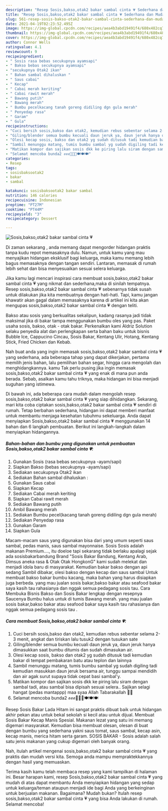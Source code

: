 ```yaml
---
description: "Resep Sosis,bakso,otak2 bakar sambal cinta 💗 Sederhana dan Mudah Dibuat"
title: "Resep Sosis,bakso,otak2 bakar sambal cinta 💗 Sederhana dan Mudah Dibuat"
slug: 561-resep-sosis-bakso-otak2-bakar-sambal-cinta-sederhana-dan-mudah-dibuat
date: 2021-04-19T02:23:52.495Z
image: https://img-global.cpcdn.com/recipes/aea4b3abd19491f4/680x482cq70/sosisbaksootak2-bakar-sambal-cinta-💗-foto-resep-utama.jpg
thumbnail: https://img-global.cpcdn.com/recipes/aea4b3abd19491f4/680x482cq70/sosisbaksootak2-bakar-sambal-cinta-💗-foto-resep-utama.jpg
cover: https://img-global.cpcdn.com/recipes/aea4b3abd19491f4/680x482cq70/sosisbaksootak2-bakar-sambal-cinta-💗-foto-resep-utama.jpg
author: Connor Wells
ratingvalue: 4.1
reviewcount: 9
recipeingredient:
- " Sosis rasa bebas secukupnya ayamsapi"
- " Bakso bebas secukupnya ayamsapi"
- "secukupnya Otak2 ikan"
- " Bahan sambal dihaluskan "
- " Saus cabai"
- " Kecap"
- " Cabai merah keriting"
- " Cabai rawit merah"
- " Bawang putih"
- " Bawang merah"
- " Bumbu pecelkacang tanah goreng didiling dgn gula merah"
- " Penyedap rasa"
- " Garam"
- " Gula"
recipeinstructions:
- "Cuci bersih sosis,bakso dan otak2, kemudian rebus sebentar selama 2-3 menit, angkat dan tiriskan lalu tusuk2 dengan tusukan sate"
- "Giling/blender semua bumbu kecuali daun jeruk ya, daun jeruk hanya dimasukkan saat bumbu ditumis dan sudah dimasukan air."
- "Olesi kecap sosis, bakso dan otak2 yg sudah ditusuk tadi kemudian bakar di tempat pembakaran batu atau teplon dan lainnya"
- "Sambil menunggu matang, tumis bumbu sambal yg sudah digiling tadi kemudian masukkan daun jeruk bersama air, tunggu sampai mendidih dan air agak surut supaya tidak cepat basi sambal&#39;y."
- "Matikan kompor dan sajikan sosis dkk ke piring lalu siram dengan sambal tadi, atau sambal bisa dipisah sesuai selera.. Sajikan selagi hangat (pedas mantappp) maa syaa Allah Tabarakallah 💞💞"
- "Selamat mencoba bunda2 ✊✊✊🍢🍢🍢🍽🍽🍽"
categories:
- Resep
tags:
- sosisbaksootak2
- bakar
- sambal

katakunci: sosisbaksootak2 bakar sambal 
nutrition: 146 calories
recipecuisine: Indonesian
preptime: "PT27M"
cooktime: "PT44M"
recipeyield: "3"
recipecategory: Dessert

---
```



![Sosis,bakso,otak2 bakar sambal cinta 💗](https://img-global.cpcdn.com/recipes/aea4b3abd19491f4/680x482cq70/sosisbaksootak2-bakar-sambal-cinta-💗-foto-resep-utama.jpg)

Di zaman  sekarang , anda memang dapat mengorder hidangan praktis tanpa kudu repot memasaknya dulu. Namun, untuk kamu yang mau menyajikan hidangan eksklusif bagi keluarga, maka kamu memang lebih bagus memasaknya dengan tangan sendiri. Lantaran, memasak di rumah lebih sehat dan bisa menyesuaikan sesuai selera keluarga.

Jika kamu lagi mencari inspirasi cara membuat sosis,bakso,otak2 bakar sambal cinta 💗 yang nikmat dan sederhana,maka di sinilah tempatnya. Resep sosis,bakso,otak2 bakar sambal cinta 💗  sebenarnya tidak susah untuk dilakukan jika kita membuatnya dengan hati-hati. Tapi, kamu jangan khawatir akan gagal dalam memasaknya 
karena di artikel ini kita akan mengupas sosis,bakso,otak2 bakar sambal cinta 💗 dengan teliti.  

Bakso atau sosis yang berkualitas sekalipun, kadang rasanya jadi tidak maksimal jika di bakar tampa menggunakan bumbu oles yang pas. Paket usaha sosis, bakso, otak - otak bakar. Perkenalkan kami Aldriz Solution selaku penyedia alat dan perlengkapan serta bahan baku untuk bisnis Bubble Ice, Cappucino Cincau, Sosis Bakar, Kentang Ulir, Hotang, Kentang Stick, Fried Chicken dan Kebab.

Nah buat anda yang ingin memasak sosis,bakso,otak2 bakar sambal cinta 💗 yang sederhana, ada beberapa tahap yang dapat dikerjakan, pertama memilih jenis bahan, lalu pemilihan bahan segar, hingga cara mengolah dan menghidangkannya. kamu Tak perlu pusing jika ingin memasak sosis,bakso,otak2 bakar sambal cinta 💗 yang enak di mana pun anda berada. Sebab, asalkan kamu  tahu triknya, maka hidangan ini bisa menjadi suguhan yang istimewa.

Di bawah ini, ada beberapa cara mudah dalam mengolah resep sosis,bakso,otak2 bakar sambal cinta 💗 yang siap dihidangkan. Sekarang, mari kita coba ciptakan sosis,bakso,otak2 bakar sambal cinta 💗 sendiri di rumah. Tetap berbahan sederhana, hidangan ini dapat memberi manfaat untuk membantu menjaga kesehatan tubuhmu sekeluarga. Anda dapat menyiapkan Sosis,bakso,otak2 bakar sambal cinta 💗 menggunakan 14 bahan dan 6 langkah pembuatan. Berikut ini langkah-langkah dalam menyiapkan hidangannya.

<!--inarticleads1-->

##### Bahan-bahan dan bumbu yang digunakan untuk pembuatan Sosis,bakso,otak2 bakar sambal cinta 💗:

1. Gunakan  Sosis (rasa bebas secukupnya -ayam/sapi)
1. Siapkan  Bakso (bebas secukupnya -ayam/sapi)
1. Sediakan secukupnya Otak2 ikan
1. Sediakan  Bahan sambal dihaluskan :
1. Gunakan  Saus cabai
1. Siapkan  Kecap
1. Sediakan  Cabai merah keriting
1. Siapkan  Cabai rawit merah
1. Sediakan  Bawang putih
1. Ambil  Bawang merah
1. Sediakan  Bumbu pecel(kacang tanah goreng didiling dgn gula merah)
1. Sediakan  Penyedap rasa
1. Gunakan  Garam
1. Siapkan  Gula


Macam-macam saus yang digunakan bisa dari yang umum seperti saus sambal, pedas manis, saus sambal mayonnaise. Sosis Sosis adalah makanan Premium…., itu doeloe tapi sekarang tidak berlaku apalagi sejak ada sosisbakarbandung Brand &#34;Sosis Bakar Bandung, Kentang Arab, Dimsus aneka rasa &amp; Otak Otak HongkonG&#34; kami sudah melekat dan menjadi idola baru di masyarakat. Kemudian bakar bakso dengan api sedang Sambil dibakar, olesi bakso dengan kecap dan saus sambal Untuk membuat bakso bakar bumbu kacang, maka bahan yang harus disiapkan juga berbeda. yang mau jualan sosis bakar,bakso bakar atau seafood bakar saya kasih tau rahasianya dan nggak semua pedagang sosis tau. Cara Membuka Bisnis Bakso dan Sosis Bakar lengkap dengan resepnya Saucenya Bumbu halus untuk di tumis Bawang merah. yang mau jualan sosis bakar,bakso bakar atau seafood bakar saya kasih tau rahasianya dan nggak semua pedagang sosis tau . 

<!--inarticleads2-->

##### Cara membuat Sosis,bakso,otak2 bakar sambal cinta 💗:

1. Cuci bersih sosis,bakso dan otak2, kemudian rebus sebentar selama 2-3 menit, angkat dan tiriskan lalu tusuk2 dengan tusukan sate
1. Giling/blender semua bumbu kecuali daun jeruk ya, daun jeruk hanya dimasukkan saat bumbu ditumis dan sudah dimasukan air.
1. Olesi kecap sosis, bakso dan otak2 yg sudah ditusuk tadi kemudian bakar di tempat pembakaran batu atau teplon dan lainnya
1. Sambil menunggu matang, tumis bumbu sambal yg sudah digiling tadi kemudian masukkan daun jeruk bersama air, tunggu sampai mendidih dan air agak surut supaya tidak cepat basi sambal&#39;y.
1. Matikan kompor dan sajikan sosis dkk ke piring lalu siram dengan sambal tadi, atau sambal bisa dipisah sesuai selera.. Sajikan selagi hangat (pedas mantappp) maa syaa Allah Tabarakallah 💞💞
1. Selamat mencoba bunda2 ✊✊✊🍢🍢🍢🍽🍽🍽


Resep Sosis Bakar Lada Hitam ini sangat praktis dibuat baik untuk hidangan akhir pekan atau untuk bekal sekolah si kecil atau untuk dijual. Membuat Sosis Bakar Kecap Manis Spesial. Makanan lezat yang satu ini memang digemari masyarakat. Kemudian bisa membuat olesan, olesan di buat dengan bumbu yang sederhana yakni saus tomat, saus sambal, kecap asin, kecap manis, merica hitam serta garam. SOSIS BAKAR - Sosis adalah salah satu jenis makanan yang cukup digemari oleh banyak orang. 

Nah, itulah artikel mengenai  sosis,bakso,otak2 bakar sambal cinta 💗  yang praktis dan mudah versi kita. Semoga anda mampu mempraktekkannya dengan hasil yang memuaskan. 

Terima kasih kamu telah membaca resep yang kami tampilkan di halaman ini. Besar harapan kami, resep  Sosis,bakso,otak2 bakar sambal cinta 💗 yang mudah di atas dapat membantu Anda menyiapkan hidangan yang sedap untuk keluarga/teman ataupun menjadi ide bagi Anda yang berkeinginan untuk berjualan makanan. Bagaimana? Mudah bukan? Itulah resep sosis,bakso,otak2 bakar sambal cinta 💗 yang bisa Anda lakukan di rumah. Selamat mencoba!

